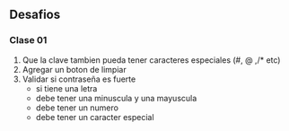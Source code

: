 ## Desafios

### Clase 01

1. Que la clave tambien pueda tener caracteres especiales (#, @ ,/* etc)
2. Agregar un boton de limpiar
3. Validar si contraseña es fuerte
    - si tiene una letra
    - debe tener una minuscula y una mayuscula
    - debe tener un numero
    - debe tener un caracter especial
